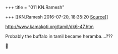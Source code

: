 +++
title = "011 KN.Ramesh"

+++
[[KN.Ramesh	2016-07-20, 18:35:20 [Source](https://groups.google.com/g/samskrita/c/zgdXwi9yRXg)]]



<http://www.kamakoti.org/tamil/dk6-47.htm>

  

Probably the buffalo in tamil became heramba....???



